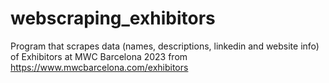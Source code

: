 # webscraping_exhibitors
Program that scrapes data (names, descriptions, linkedin and website info) of Exhibitors at MWC Barcelona 2023 from https://www.mwcbarcelona.com/exhibitors
